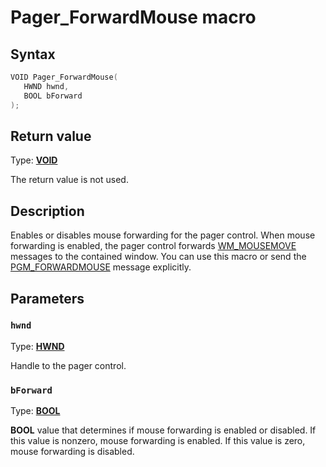 # Pager_ForwardMouse macro

## Syntax

```cpp
VOID Pager_ForwardMouse(
   HWND hwnd,
   BOOL bForward
);
```

## Return value

Type: **[VOID](https://learn.microsoft.com/windows/desktop/winprog/windows-data-types)**

The return value is not used.

## Description

Enables or disables mouse forwarding for the pager control. When mouse forwarding is enabled, the pager control forwards [WM_MOUSEMOVE](https://learn.microsoft.com/windows/desktop/inputdev/wm-mousemove) messages to the contained window. You can use this macro or send the [PGM_FORWARDMOUSE](https://learn.microsoft.com/windows/desktop/Controls/pgm-forwardmouse) message explicitly.

## Parameters

### `hwnd`

Type: **[HWND](https://learn.microsoft.com/windows/desktop/WinProg/windows-data-types)**

Handle to the pager control.

### `bForward`

Type: **[BOOL](https://learn.microsoft.com/windows/desktop/WinProg/windows-data-types)**

**BOOL** value that determines if mouse forwarding is enabled or disabled. If this value is nonzero, mouse forwarding is enabled. If this value is zero, mouse forwarding is disabled.